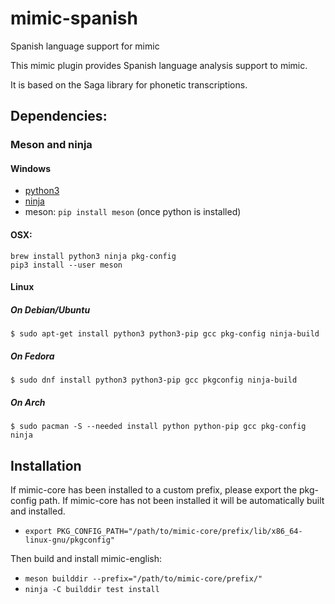 # mimic-spanish

Spanish language support for mimic

This mimic plugin provides Spanish language analysis support to mimic.

It is based on the Saga library for phonetic transcriptions.

## Dependencies:

### Meson and ninja

#### Windows

- [python3](https://www.python.org/downloads/windows/)
- [ninja](https://github.com/ninja-build/ninja/releases)
- meson: `pip install meson` (once python is installed)

#### OSX:

```
brew install python3 ninja pkg-config
pip3 install --user meson
```

#### Linux

##### On Debian/Ubuntu
```
$ sudo apt-get install python3 python3-pip gcc pkg-config ninja-build
```

##### On Fedora
```
$ sudo dnf install python3 python3-pip gcc pkgconfig ninja-build
```

##### On Arch
```
$ sudo pacman -S --needed install python python-pip gcc pkg-config ninja
```

## Installation

If mimic-core has been installed to a custom prefix, please export the pkg-config path.
If mimic-core has not been installed it will be automatically built and installed.

- `export PKG_CONFIG_PATH="/path/to/mimic-core/prefix/lib/x86_64-linux-gnu/pkgconfig"`

Then build and install mimic-english:

- `meson builddir --prefix="/path/to/mimic-core/prefix/"`
- `ninja -C builddir test install`


